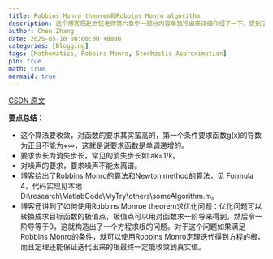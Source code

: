 ```yaml
---
title: Robbins Monro theorem和Robbins Monro algorithm
description: 这个博客把赵世钰老师第六章中一部分内容单独拎出来详细介绍了一下，提到了如何用迭代的方式求解逼近期望的统计均值。这个定理还能被用于求解非线性方程的根，要想使用这个定理要求也很多。
author: Chen Zhang
date: 2025-05-10 00:00:00 +0800
categories: [Blogging]
tags: [Mathematics, Robbins-Monro, Stochastic Approximation]
pin: true
math: true
mermaid: true
---
```


[CSDN 原文](https://blog.csdn.net/v20000727/article/details/138076216)

**要点总结：**
- 这个算法要收敛，对函数的要求其实蛮高的，第一个条件要求函数g(x)的导数为正且不能为+∞，这就是说要求函数是单调递增的。
- 要求步长为消失步长，常见的消失步长如 ak=1/k。
- 对噪声的要求，要求噪声不能太离谱。
- 博客给出了Robbins Monro的算法和Newton method的算法，见 Formula 4，代码实现见本地 D:\research\MatlabCode\MyTry\others\someAlgorithm.m。
- 博客还讲到了如何使用Robbins Monroe theorem求优化问题：优化问题可以转换成求目标函数的极值点，极值点可以用对函数求一阶导来得到，然后令一阶导等于0，这就构造出了一个方程求根的问题。对于这个问题如果满足Robbins Monro的条件，就可以使用Robbins Monro定理迭代得到方程的根，而且定理还能保证迭代出来的根最终一定能收敛到真实值。